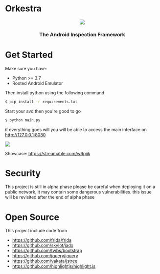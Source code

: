 # Orkestra
<p align="center">
    <a href="https://twitter.com/BitTheByte">
      <img src="https://i.ibb.co/S6m3Wzz/logo-black.png">
    </a>
    <h3 align="center">The Android Inspection Framework</h3>
</p>

# Get Started
Make sure you have:
  - Python >= 3.7
  - Rooted Android Emulator 
  
Then install python using the following command
  
 ```bash
 $ pip install -r requirements.txt
 ```
 
 Start your avd then you're good to go
   
 ```bash
 $ python main.py
 ```
 if everything goes will you will be able to access the main interface on http://127.0.0.1:8080
 
 <img src="https://i.ibb.co/G5BdSQm/main.png">
 
 Showcase: https://streamable.com/w6pjik
 
 # Security
 This project is still in alpha phase please be careful when deploying it on a public network, it may contain some dangerous vulnerabilities. this issue will be revisited after the end of alpha phase
 
 
 # Open Source
 This project include code from
 - https://github.com/frida/frida  
 - https://github.com/skylot/jadx
 - https://github.com/twbs/bootstrap
 - https://github.com/jquery/jquery
 - https://github.com/vakata/jstree
 - https://github.com/highlightjs/highlight.js